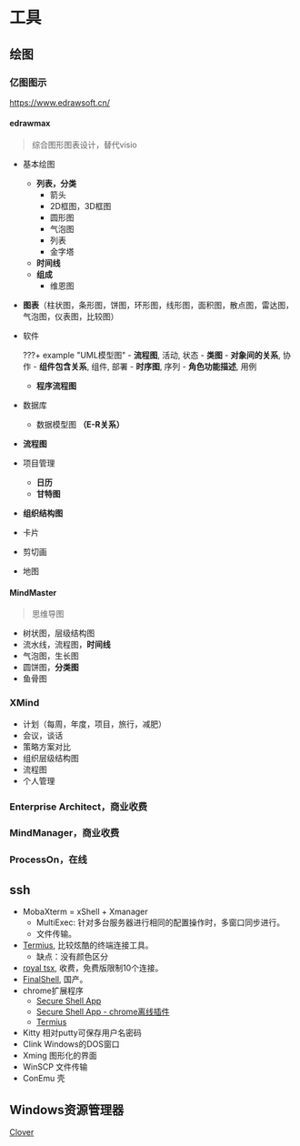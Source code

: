 # 工具

## 绘图

### 亿图图示

<https://www.edrawsoft.cn/>

#### edrawmax

> 综合图形图表设计，替代visio

- 基本绘图
    - **列表，分类**
        - 箭头
        - 2D框图，3D框图
        - 圆形图
        - 气泡图
        - 列表
        - 金字塔
    - **时间线**
    - **组成**
        - 维恩图
- **图表**（柱状图，条形图，饼图，环形图，线形图，面积图，散点图，雷达图，气泡图，仪表图，比较图）
- 软件

    ???+ example "UML模型图"
        - **流程图**, 活动, 状态
        - **类图**
        - **对象间的关系**, 协作
        - **组件包含关系**, 组件, 部署
        - **时序图**, 序列
        - **角色功能描述**, 用例

    - **程序流程图**
- 数据库
    - 数据模型图 **（E-R关系）**
- **流程图**
- 项目管理
    - **日历**
    - **甘特图**
- **组织结构图**
- 卡片
- 剪切画
- 地图

#### MindMaster

> 思维导图

- 树状图，层级结构图
- 流水线，流程图，**时间线**
- 气泡图，生长图
- 圆饼图，**分类图**
- 鱼骨图


### XMind

- 计划（每周，年度，项目，旅行，减肥）
- 会议，谈话
- 策略方案对比
- 组织层级结构图
- 流程图
- 个人管理


### Enterprise Architect，商业收费

### MindManager，商业收费

### ProcessOn，在线


## ssh

+ MobaXterm = xShell + Xmanager
    - MultiExec: 针对多台服务器进行相同的配置操作时，多窗口同步进行。
    - 文件传输。
+ [Termius](https://termius.com/), 比较炫酷的终端连接工具。
    - 缺点：没有颜色区分
+ [royal tsx](https://www.royalapps.com/ts/mac/features), 收费，免费版限制10个连接。
+ [FinalShell](http://www.hostbuf.com/), 国产。
+ chrome扩展程序
    - [Secure Shell App](https://chrome.google.com/webstore/detail/secure-shell-app/pnhechapfaindjhompbnflcldabbghjo?utm_source=chrome-app-launcher-info-dialog)
    - [Secure Shell App - chrome离线插件](http://chromecj.com/productivity/2019-04/2156.html)
    - [Termius](https://chrome.google.com/webstore/detail/termius-ssh-client/fjcdjmmkgnkgihjnlbgcdamkadlkbmam?utm_source=chrome-app-launcher-info-dialog)
+ Kitty 相对putty可保存用户名密码
+ Clink Windows的DOS窗口
+ Xming 图形化的界面
+ WinSCP 文件传输
+ ConEmu 壳

## Windows资源管理器

[Clover](http://cn.ejie.me/)

